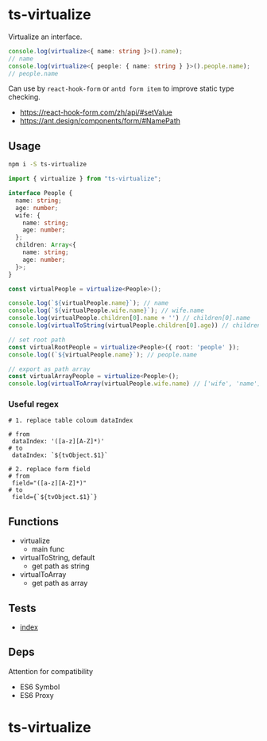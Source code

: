 # ts-virtualize

Virtualize an interface.

```ts
console.log(virtualize<{ name: string }>().name);
// name
console.log(virtualize<{ people: { name: string } }>().people.name);
// people.name
```

Can use by `react-hook-form` or `antd form item` to improve static type checking.

- https://react-hook-form.com/zh/api/#setValue
- https://ant.design/components/form/#NamePath

## Usage

```sh
npm i -S ts-virtualize
```

```ts
import { virtualize } from "ts-virtualize";

interface People {
  name: string;
  age: number;
  wife: {
    name: string;
    age: number;
  };
  children: Array<{
    name: string;
    age: number;
  }>;
}

const virtualPeople = virtualize<People>();

console.log(`${virtualPeople.name}`); // name
console.log(`${virtualPeople.wife.name}`); // wife.name
console.log(virtualPeople.children[0].name + '') // children[0].name
console.log(virtualToString(virtualPeople.children[0].age)) // children[0].age

// set root path
const virtualRootPeople = virtualize<People>({ root: 'people' });
console.log((`${virtualPeople.name}`); // people.name

// export as path array
const virtualArrayPeople = virtualize<People>();
console.log(virtualToArray(virtualPeople.wife.name) // ['wife', 'name']
```

### Useful regex

```shell
# 1. replace table coloum dataIndex

# from
 dataIndex: '([a-z][A-Z]*)'
# to
 dataIndex: `${tvObject.$1}`

# 2. replace form field
# from
 field="([a-z][A-Z]*)"
# to
 field={`${tvObject.$1}`}
```

## Functions

- virtualize
  - main func
- virtualToString, default
  - get path as string
- virtualToArray
  - get path as array

## Tests

- [index](/test/index.test.ts)

## Deps

Attention for compatibility

- ES6 Symbol
- ES6 Proxy

# ts-virtualize
